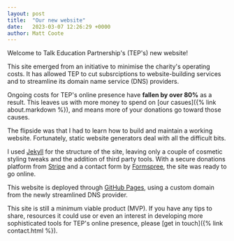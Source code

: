 ```yaml
---
layout: post
title:  "Our new website"
date:   2023-03-07 12:26:29 +0000
author: Matt Coote
---
```

Welcome to Talk Education Partnership's (TEP's) new website!

This site emerged from an initiative to minimise the charity's operating costs. It has allowed TEP to cut subsrciptions to website-building services and to streamline its domain name service (DNS) providers. 

Ongoing costs for TEP's online presence have __fallen by over 80%__ as a result. This leaves us with more money to spend on [our casues]({% link about.markdown %}), and means more of your donations go toward those causes.

The flipside was that I had to learn how to build and maintain a working website. Fortunately, static website generators deal with all the difficult bits. 

I used [Jekyll](https://jekyllrb.com/) for the structure of the site, leaving only a couple of cosmetic styling tweaks and the addition of third party tools. With a secure donations platform from [Stripe](https://stripe.com/) and a contact form by [Formspree](https://formspree.io/), the site was ready to go online.

This website is deployed through [GitHub Pages](https://pages.github.com/), using a custom domain from the newly streamlined DNS provider. 

This site is still a minimum viable product (MVP). If you have any tips to share, resources it could use or even an interest in developing more sophisticated tools for TEP's online presence, please [get in touch]({% link contact.html %}). 